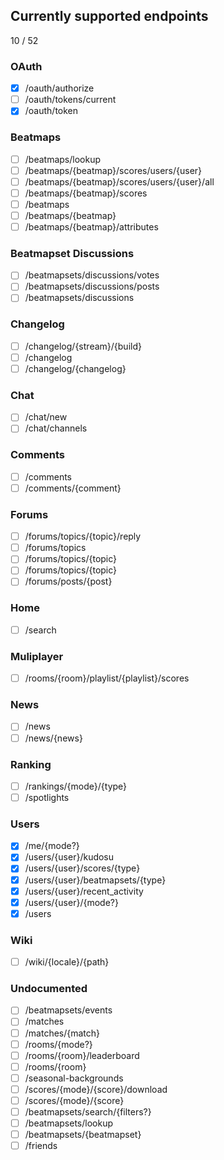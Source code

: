 ## Currently supported endpoints
10 / 52
### OAuth
- [x] /oauth/authorize
- [ ] /oauth/tokens/current
- [x] /oauth/token
### Beatmaps
- [ ] /beatmaps/lookup
- [ ] /beatmaps/{beatmap}/scores/users/{user}
- [ ] /beatmaps/{beatmap}/scores/users/{user}/all
- [ ] /beatmaps/{beatmap}/scores
- [ ] /beatmaps
- [ ] /beatmaps/{beatmap}
- [ ] /beatmaps/{beatmap}/attributes
### Beatmapset Discussions
- [ ] /beatmapsets/discussions/votes
- [ ] /beatmapsets/discussions/posts
- [ ] /beatmapsets/discussions
### Changelog
- [ ] /changelog/{stream}/{build}
- [ ] /changelog
- [ ] /changelog/{changelog}
### Chat
- [ ] /chat/new
- [ ] /chat/channels
### Comments
- [ ] /comments
- [ ] /comments/{comment}
### Forums
- [ ] /forums/topics/{topic}/reply
- [ ] /forums/topics
- [ ] /forums/topics/{topic}
- [ ] /forums/topics/{topic}
- [ ] /forums/posts/{post}
### Home
- [ ] /search
### Muliplayer
- [ ] /rooms/{room}/playlist/{playlist}/scores
### News
- [ ] /news
- [ ] /news/{news}
### Ranking
- [ ] /rankings/{mode}/{type}
- [ ] /spotlights
### Users
- [x] /me/{mode?}
- [x] /users/{user}/kudosu
- [x] /users/{user}/scores/{type}
- [x] /users/{user}/beatmapsets/{type}
- [x] /users/{user}/recent_activity
- [x] /users/{user}/{mode?}
- [x] /users
### Wiki
- [ ] /wiki/{locale}/{path}
### Undocumented
- [ ] /beatmapsets/events
- [ ] /matches
- [ ] /matches/{match}
- [ ] /rooms/{mode?}
- [ ] /rooms/{room}/leaderboard
- [ ] /rooms/{room}
- [ ] /seasonal-backgrounds
- [ ] /scores/{mode}/{score}/download
- [ ] /scores/{mode}/{score}
- [ ] /beatmapsets/search/{filters?}
- [ ] /beatmapsets/lookup
- [ ] /beatmapsets/{beatmapset}
- [ ] /friends